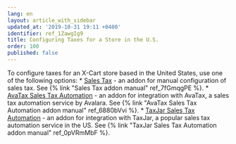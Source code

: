 ```yaml
---
lang: en
layout: article_with_sidebar
updated_at: '2019-10-31 19:11 +0400'
identifier: ref_1ZawgIg9
title: Configuring Taxes for a Store in the U.S.
order: 100
published: false
---
```

To configure taxes for an X-Cart store based in the United States, use one of the following options:
    * [Sales Tax](https://market.x-cart.com/addons/sales-tax.html) - an addon for manual configuration of sales tax. See {% link "Sales Tax addon manual" ref_7fGmqgPE %}.
    * [AvaTax Sales Tax Automation](https://market.x-cart.com/addons/avatax-sales-tax-automation.html) - an addon for integration with AvaTax, a sales tax automation service by Avalara. See {% link "AvaTax Sales Tax Automation addon manual" ref_6880bVvi %}. 
    * [TaxJar Sales Tax Automation](https://market.x-cart.com/addons/taxjar-sales-tax-automation.html) - an addon for integration with TaxJar, a popular sales tax automation service in the US. See {% link "TaxJar Sales Tax Automation addon manual" ref_0pVRmMbF %}.
